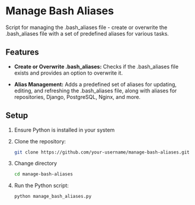 # Manage Bash Aliases

Script for managing the .bash_aliases file - create or overwrite the .bash_aliases file with a set of predefined aliases for various tasks.

## Features

- **Create or Overwrite .bash_aliases:** Checks if the .bash_aliases file exists and provides an option to overwrite it.

- **Alias Management:** Adds a predefined set of aliases for updating, editing, and refreshing the .bash_aliases file, along with aliases for repositories, Django, PostgreSQL, Nginx, and more.

## Setup

1. Ensure Python is installed in your system

2. Clone the repository:

    ```bash
    git clone https://github.com/your-username/manage-bash-aliases.git
    ```

3. Change directory

    ```bash
    cd manage-bash-aliases
    ```

4. Run the Python script:

    ```bash
    python manage_bash_aliases.py
    ``` 